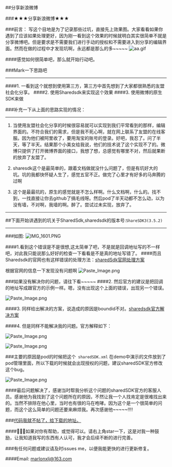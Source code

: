 ##分享新浪微博

###★★★分享新浪微博★★★

###前言：
写这个目地是为了记录那些过坑，直接先上效果图。大家看看如果你遇到了应该如果处理更好，因为刚一看到这个效果的时候就明白其实很简单不就是分享微博吧。但是要求是不需要我们进行手动的授权和不需要进入到分享的编辑界面。然而在做的过程中才发现坑啊，永远都是那么的多~~~~~
![aa.gif](http://upload-images.jianshu.io/upload_images/1819746-5bc31b490fa61996.gif?imageMogr2/auto-orient/strip)

####感觉如何很简单吧，那么就开始行动吧。

###Mark一下思路吧
***
####1. 一看到这个就想到使用第三方，第三方中首先想到了大家都很熟悉的友盟社会化分享。
####2. 使用Sharedsdk来实现这个效果
####3. 使用微博的原生SDK来做

###补充一下从上面的思路实现的情况：
***
1. 当使用友盟社会化分享的时候很容易就可以实现到我们平常看到的那样，编辑界面的。不符合我们的需求，但是我不死心啊，就在网上联系了友盟的在线客服。因为他们被阿里收了，要用淘宝的账号的登录。好吧，我忍了。问了半天，等了半天。结果那个小美女给我说，他们的技术说了这个实现不了的。微博只提供了打开微博界面的接口，我想了想，总感觉有哪里不对，然后就果断的放弃了友盟了。

2. sharesdk这个是最简单的，跟着文档做就没什么问题了，但是有坑好大的坑。坑的我都快怀疑人生了，感觉五官不正。做完了心里才有好多的马奔腾的过啊

3. 这个是最最坑的，原生的感觉就是不怎么样啊。什么文档啊，什么的。找不到，一找直接让你去github了搞毛线呀。然后pod了半天动都不怎么动，以为没有墙，不对啊，我墙的啊。醉了。尝试过未实现，放弃了。

***
##下面开始讲遇到的坑关于SharedSdk,sharedsdk的版本号:`ShareSDK3(3.5.2)`
***
###如图:
![IMG_1601.PNG](http://upload-images.jianshu.io/upload_images/1819746-dd128b903b5167b7.PNG?imageMogr2/auto-orient/strip%7CimageView2/2/w/1240)

####1.看到这个错误是不是很想,这太简单了吧，不是就是回调地址写的不一样吧，对此我只能说那么好好的检查一下看看是不是真的地址写错了。
####而且Sharedsdk的官网也有这样错误的处理方法：[sharedSdk官网处理方案](http://bbs.mob.com/forum.php?mod=viewthread&tid=50)

根据官网的信息一下发现没有问题啊
![Paste_Image.png](http://upload-images.jianshu.io/upload_images/1819746-fa3252af7cd0e429.png?imageMogr2/auto-orient/strip%7CimageView2/2/w/1240)

###如果没有解决你的问题，请往下看~~~~~
####2. 然后官方的建议是把回调的地址写成跟官方的示例一样。嗯，没有出现这个上面的错误，出现另一个错误。

![Paste_Image.png](http://upload-images.jianshu.io/upload_images/1819746-77f352d3d028b868.png?imageMogr2/auto-orient/strip%7CimageView2/2/w/1240)

####3. 同样给出解决的方案，说造成的原因是boundid不对。[sharedsdk官方解决方案](http://bbs.mob.com/forum.php?mod=viewthread&tid=19633&extra=page%3D2)

####4. 但是同样不能解决我的问题。官方解释如下：

![Paste_Image.png](http://upload-images.jianshu.io/upload_images/1819746-bafd605d25231e48.png?imageMogr2/auto-orient/strip%7CimageView2/2/w/1240)

![Paste_Image.png](http://upload-images.jianshu.io/upload_images/1819746-4a01654f205209fe.png?imageMogr2/auto-orient/strip%7CimageView2/2/w/1240)

###主要的原因是pod的时候把这个` sharedSDK.xml` 在demo中演示的文件放到了pod管理里面，所以下载的时候就会出现授权的问题，建议sharedSDK官方修改这个bug。

![Paste_Image.png](http://upload-images.jianshu.io/upload_images/1819746-31b82c24345b00d0.png?imageMogr2/auto-orient/strip%7CimageView2/2/w/1240)

####最后问题解决了，感谢当时帮我分析这个问题的sharedSDK官方的客服人员。感谢他为我找到了这个问题所在的原因，不然让我一个人找肯定是很难找出来的。当然不排除在他心里，当时也有很的马在咆哮。因为这个是一个很简单的问题，而这个这么简单的问题还要来麻烦我。再次感谢他~~~~~!!!!

###[代码我就不帖了，给下载的地址。](https://github.com/marlonxlj/shareSDK.git)

####🐼🐶🐶如果对你有帮助，或觉得可以。请右上角star一下，这是对我一种鼓励，让我知道我写的东西有人认可，我才会后续不断的进行完善。

###有任何问题或建议请及时issues me，以便我能更快的进行更新修复。

####Email: marlonxlj@163.com